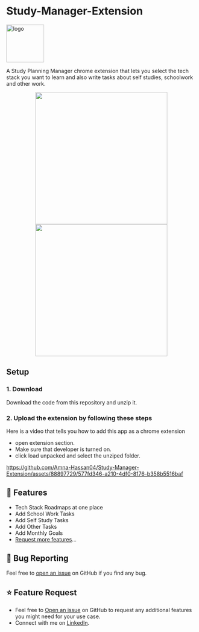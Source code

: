 

<p>
    <h1> Study-Manager-Extension</h1>
    <p><img src=https://github.com/Amna-Hassan04/Study-Manager-Extension/assets/88897729/c10f94e8-2ed1-4de5-82cb-4c9a99a019c8"" alt="logo" width = "100px" height = "100px"/></p>

</p>

A Study Planning Manager chrome extension that lets you select the tech stack you want to learn and also write tasks about self studies, schoolwork and other work. 
<p align ="center">
      <img src="https://github.com/Amna-Hassan04/Study-Manager-Extension/assets/88897729/97b3e5d7-5b8f-4866-b0a7-e7b0bf5e11e2"  width="350px">
      <img src="https://github.com/Amna-Hassan04/Study-Manager-Extension/assets/88897729/90d60827-3c62-4b16-988e-7091e4db8bf5"  width="350px">
</p>



<h2>Setup</h2>
<h3>1. Download</h3>
Download the code from this repository and unzip it. 

<h3>2. Upload the extension by following these steps</h3>
Here is a video that tells you how to add this app as a chrome extension
<ul>
  <li>open extension section. </li> 
  <li>Make sure that developer is turned on. </li> 
 <li>click load unpacked and select the unziped folder.</li> 

</ul>

https://github.com/Amna-Hassan04/Study-Manager-Extension/assets/88897729/577fd346-a210-4df0-8176-b358b5516baf


 ## 🚀 Features

- Tech Stack  Roadmaps at one place
- Add School Work Tasks
- Add Self Study Tasks
- Add Other Tasks
- Add Monthly Goals
- [Request more features](#feature-request)...

## 🐛 Bug Reporting

Feel free to [open an issue](https://github.com/Amna-Hassan04/Study-Manager-Extension/issues) on GitHub if you find any bug.


## ⭐ Feature Request

- Feel free to [Open an issue](https://github.com/Amna-Hassan04/Study-Manager-Extension/issues) on GitHub to request any additional features you might need for your use case.
- Connect with me on [LinkedIn](https://www.linkedin.com/in/amna-hassan-143b76202/). 

